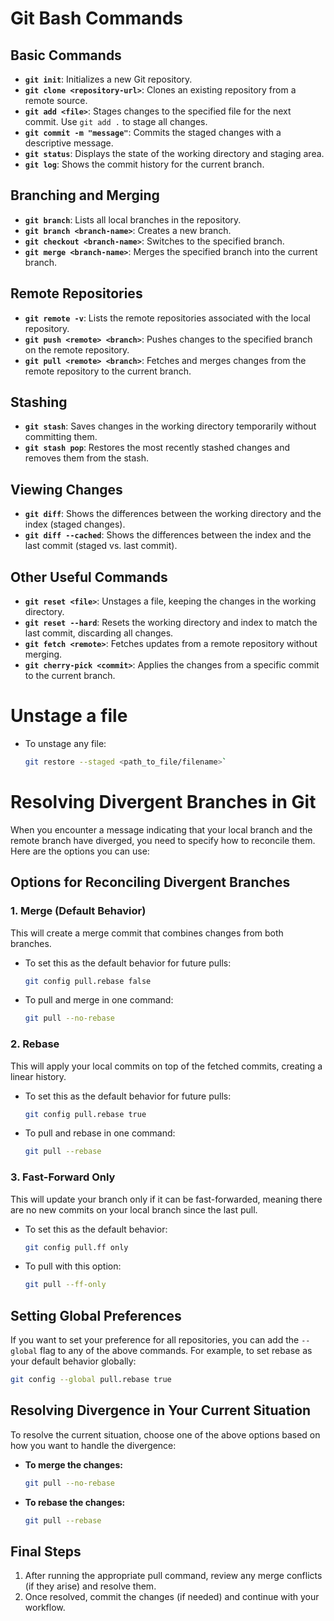 
# Git Bash Commands

## Basic Commands
- **`git init`**: Initializes a new Git repository.
- **`git clone <repository-url>`**: Clones an existing repository from a remote source.
- **`git add <file>`**: Stages changes to the specified file for the next commit. Use `git add .` to stage all changes.
- **`git commit -m "message"`**: Commits the staged changes with a descriptive message.
- **`git status`**: Displays the state of the working directory and staging area.
- **`git log`**: Shows the commit history for the current branch.

## Branching and Merging
- **`git branch`**: Lists all local branches in the repository.
- **`git branch <branch-name>`**: Creates a new branch.
- **`git checkout <branch-name>`**: Switches to the specified branch.
- **`git merge <branch-name>`**: Merges the specified branch into the current branch.

## Remote Repositories
- **`git remote -v`**: Lists the remote repositories associated with the local repository.
- **`git push <remote> <branch>`**: Pushes changes to the specified branch on the remote repository.
- **`git pull <remote> <branch>`**: Fetches and merges changes from the remote repository to the current branch.

## Stashing
- **`git stash`**: Saves changes in the working directory temporarily without committing them.
- **`git stash pop`**: Restores the most recently stashed changes and removes them from the stash.

## Viewing Changes
- **`git diff`**: Shows the differences between the working directory and the index (staged changes).
- **`git diff --cached`**: Shows the differences between the index and the last commit (staged vs. last commit).

## Other Useful Commands
- **`git reset <file>`**: Unstages a file, keeping the changes in the working directory.
- **`git reset --hard`**: Resets the working directory and index to match the last commit, discarding all changes.
- **`git fetch <remote>`**: Fetches updates from a remote repository without merging.
- **`git cherry-pick <commit>`**: Applies the changes from a specific commit to the current branch.

# Unstage a file
- To unstage any file:
  
  ```bash
  git restore --staged <path_to_file/filename>`
  ```



# Resolving Divergent Branches in Git

When you encounter a message indicating that your local branch and the remote branch have diverged, you need to specify how to reconcile them. Here are the options you can use:

## Options for Reconciling Divergent Branches

### 1. Merge (Default Behavior)
This will create a merge commit that combines changes from both branches.

- To set this as the default behavior for future pulls:
  ```bash
  git config pull.rebase false
  ```

- To pull and merge in one command:
  ```bash
  git pull --no-rebase
  ```

### 2. Rebase
This will apply your local commits on top of the fetched commits, creating a linear history.

- To set this as the default behavior for future pulls:
  ```bash
  git config pull.rebase true
  ```

- To pull and rebase in one command:
  ```bash
  git pull --rebase
  ```

### 3. Fast-Forward Only
This will update your branch only if it can be fast-forwarded, meaning there are no new commits on your local branch since the last pull.

- To set this as the default behavior:
  ```bash
  git config pull.ff only
  ```

- To pull with this option:
  ```bash
  git pull --ff-only
  ```

## Setting Global Preferences
If you want to set your preference for all repositories, you can add the `--global` flag to any of the above commands. For example, to set rebase as your default behavior globally:

```bash
git config --global pull.rebase true
```

## Resolving Divergence in Your Current Situation
To resolve the current situation, choose one of the above options based on how you want to handle the divergence:

- **To merge the changes:**
  ```bash
  git pull --no-rebase
  ```

- **To rebase the changes:**
  ```bash
  git pull --rebase
  ```

## Final Steps
1. After running the appropriate pull command, review any merge conflicts (if they arise) and resolve them.
2. Once resolved, commit the changes (if needed) and continue with your workflow.
